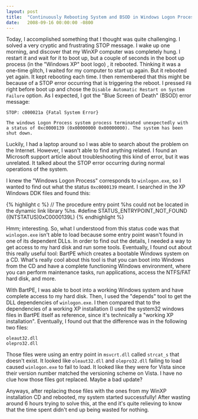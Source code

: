 ```yaml
---
layout: post
title:  "Continuously Rebooting System and BSOD in Windows Logon Process STOP:0xc000021a"
date:   2008-09-16 00:00:00 -0800
---
```

Today, I accomplished something that I thought was quite challenging. I solved a very cryptic and frustrating STOP message. I wake up one morning, and discover that my WinXP computer was completely hung. I restart it and wait for it to boot up, but a couple of seconds in the boot up process (in the "Windows XP" boot logo) , it rebooted. Thinking it was a one-time glitch, I waited for my computer to start up again. But it rebooted yet again. It kept rebooting each time. I then remembered that this might be because of a STOP error occurring that is triggering the reboot. I pressed `F8` right before boot up and chose the `Disable Automatic Restart on System Failure` option. As I expected, I got the "Blue Screen of Death" (BSOD) error message:

    STOP: c000021a {Fatal System Error}
    
    The windows Logon Process system process terminated unexpectedly with a status of 0xc0000139 (0x00000000 0x00000000). The system has been shut down.

Luckily, I had a laptop around so I was able to search about the problem on the Internet. However, I wasn't able to find anything related. I found an Microsoft support article about troubleshooting this kind of error, but it was unrelated. It talked about the STOP error occurring during normal operations of the system.

I knew the "Windows Logon Process" corresponds to `winlogon.exe`, so I wanted to find out what the status `0xc0000139` meant. I searched in the XP Windows DDK files and found this:

{% highlight c %}
// The procedure entry point %hs could not be located in the dynamic link library %hs.
#define STATUS_ENTRYPOINT_NOT_FOUND      ((NTSTATUS)0xC0000139L)
{% endhighlight %}

Hmm; interesting. So, what I understood from this status code was that `winlogon.exe` isn't able to load because some entry point wasn't found in one of its dependent DLLs. In order to find out the details, I needed a way to get access to my hard disk and run some tools. Eventually, I found out about this really useful tool: BartPE which creates a bootable Windows system on a CD. What's really cool about this tool is that you can boot into Windows from the CD and have a complete functioning Windows environment, where you can perform maintenance tasks, run applications, access the NTFS/FAT hard disk, and more.

With BartPE, I was able to boot into a working Windows system and have complete access to my hard disk. Then, I used the "depends" tool to get the DLL dependencies of `winlogon.exe`. I then compared that to the dependencies of a working XP installation (I used the system32 windows files in BartPE itself as reference, since it's technically a "working XP installation". Eventually, I found out that the difference was in the following two files:

    oleaut32.dll
    olepro32.dll

Those files were using an entry point in `msvcrt.dll` called `strcat_s` that doesn't exist. It looked like `oleaut32.dll` and `olepro32.dll` failing to load caused `winlogon.exe` to fail to load. It looked like they were for Vista since their version number matched the versioning scheme on Vista. I have no clue how those files got replaced. Maybe a bad update?

Anyways, after replacing those files with the ones from my WinXP installation CD and rebooted, my system started successfully! After wasting around 6 hours trying to solve this, at the end it's quite relieving to know that the time spent didn't end up being wasted for nothing.

